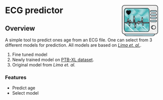 # ECG predictor <img src="resources/graphics/Asset 1.png" align="right" width="120" />

## Overview
A simple tool to predict ones age from an ECG file. One can select from 3 different models for prediction. All models are based on [<em>Lima et. al.</em>](https://github.com/antonior92/ecg-age-prediction).
1. Fine tuned model
2. Newly trained model on [PTB-XL dataset](https://physionet.org/content/ptb-xl/1.0.1/).
3. Original model from <em>Lima et. al.</em>

### Features
* Predict age
* Select model
